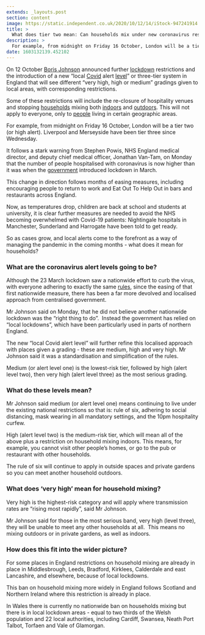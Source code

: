 ```yaml
--- 
extends: _layouts.post 
section: content 
image: https://static.independent.co.uk/2020/10/12/14/iStock-947241914.jpg 
title: > 
  What does tier two mean: Can households mix under new coronavirus restrictions? 
description: > 
  For example, from midnight on Friday 16 October, London will be a tier two (or high alert).Medium (or alert level one) is the lowest-risk tier, followed by high (alert level two), then very high (alert level three) as the most serious grading.High (alert level two) is the medium-risk tier, which will mean all of the above plus a restriction on household mixing indoors.What does ‘very high’ mean for household mixing?This ban on household mixing more widely in England follows Scotland and Northern Ireland where this restriction is already in place. 
date: 1603132139.452102 
--- 
```

<div><p class="sc-pHJJA iocNwz above-article-prompt-donations"></p><p>On 12 October <a href="/topic/boris-johnson">Boris Johnson</a> announced further <a href="/topic/lockdown">lockdown</a> restrictions and the introduction of a new &#8220;local <a href="/topic/covid">Covid</a> alert <a href="/topic/level-1">level</a>&#8221; or three-tier system in England that will see different &#8220;very high, high or medium&#8221; gradings given to local areas, with corresponding restrictions.</p><p>Some of these restrictions will include the re-closure of hospitality venues and stopping <a href="/topic/households">households</a> mixing both <a href="/topic/indoors">indoors</a> and <a href="/topic/outdoors">outdoors</a>. This will not apply to everyone, only to <a href="/topic/people">people</a> living in certain geographic areas.&#160;</p><p></p><p>For example, from midnight on Friday 16 October, London will be a tier two (or high alert). Liverpool and Merseyside have been tier three since Wednesday.</p><p id="article-im-prompt"></p><p>It follows a stark warning from Stephen Powis, NHS England medical director, and deputy chief medical officer, Jonathan Van-Tam, on Monday that the number of people hospitalised with coronavirus is now higher than it was when the <a href="/topic/government">government</a> introduced lockdown in March.&#160;</p><p></p><p></p><p>This change in direction follows months of easing measures, including encouraging people to return to work and Eat Out To Help Out in bars and restaurants across England. &#160;</p><p>Now, as temperatures drop, children are back at school and students at university, it is clear further measures are needed to avoid the NHS becoming overwhelmed with Covid-19 patients: Nightingale hospitals in Manchester, Sunderland and Harrogate have been told to get ready.
</p><p id="taboola-carousel-thumbnails"></p><p>So as cases grow, and local alerts come to the forefront as a way of managing the pandemic in the coming months - what does it mean for households?
</p><p class="sc-pdkfH jjYIOP"><h3>What are the coronavirus alert levels going to be?</h3></p><p>Although the 23 March lockdown saw a nationwide effort to curb the virus, with everyone adhering to exactly the same <a href="/topic/rules">rules</a>, since the easing of that first nationwide measure, there has been a far more devolved and localised approach from centralised government.&#160;</p><p>Mr Johnson said on Monday, that he did not believe another nationwide lockdown was the &#8220;right thing to do&#8221;. &#160;Instead the government has relied on &#8220;local lockdowns&#8221;, which have been particularly used in parts of northern England.&#160;</p><p>The new &#8220;local Covid alert level&#8221; will further refine this localised approach with places given a grading - these are medium, high and very high. Mr Johnson said it was a standardisation and simplification of the rules.</p><p></p><p>Medium (or alert level one) is the lowest-risk tier, followed by high (alert level two), then very high (alert level three) as the most serious grading.
</p><p class="sc-pdkfH jjYIOP"><h3>What do these levels mean?</h3></p><p>Mr Johnson said medium (or alert level one) means continuing to live under the existing national restrictions so that is: rule of six, adhering to social distancing, mask wearing in all mandatory settings, and the 10pm hospitality curfew.</p><p></p><p>High (alert level two) is the medium-risk tier, which will mean all of the above plus a restriction on household mixing indoors. This means, for example, you cannot visit other people&#8217;s homes, or go to the pub or restaurant with other households.&#160;</p><p>The rule of six will continue to apply in outside spaces and private gardens so you can meet another household outdoors.</p><p class="sc-pdkfH jjYIOP"><h3>What does &#8216;very high&#8217; mean for household mixing?</h3></p><p>Very high is the highest-risk category and will apply where transmission rates are &#8220;rising most rapidly&#8221;, said Mr Johnson.</p><p>Mr Johnson said for those in the most serious band, very high (level three), they will be unable to meet any other households at all. &#160;This means no mixing outdoors or in private gardens, as well as indoors.</p><p class="sc-pdkfH jjYIOP"><h3>How does this fit into the wider picture?</h3></p><p>For some places in England restrictions on household mixing are already in place in Middlesbrough, Leeds, Bradford, Kirklees, Calderdale and east Lancashire, and elsewhere, because of local lockdowns.
</p><p></p><p>This ban on household mixing more widely in England follows Scotland and Northern Ireland where this restriction is already in place. &#160;</p><p>In Wales there is currently no nationwide ban on households mixing but there is in local lockdown areas - equal to two thirds of the Welsh population and 22 local authorities, including Cardiff, Swansea, Neath Port Talbot, Torfaen and Vale of Glamorgan.
</p><p class="sc-ptCms fzKffT"></p></div>